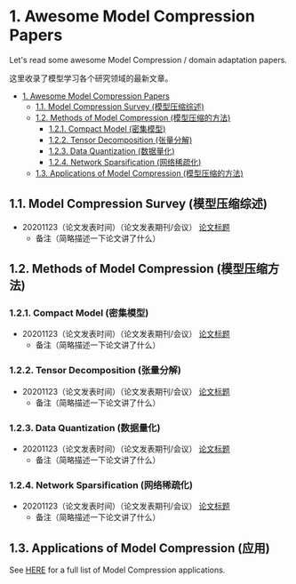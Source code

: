 # 1. Awesome Model Compression Papers

Let's read some awesome Model Compression / domain adaptation papers.

这里收录了模型学习各个研究领域的最新文章。

- [1. Awesome Model Compression Papers](#1-awesome-model-compression-papers)
	- [1.1. Model Compression Survey (模型压缩综述)](#11-model-compression-survey模型压缩综述)
	- [1.2. Methods of Model Compression (模型压缩的方法)](#12-methods-of-compression模型压缩的方法)
		- [1.2.1. Compact Model (密集模型)](#121-compact-model-密集模型)
		- [1.2.2. Tensor Decomposition (张量分解)](#122-tensor-decompositio-张量分解)
		- [1.2.3. Data Quantization (数据量化)](#123-data-quantization-数据量化)
		- [1.2.4. Network Sparsification (网络稀疏化)](#124-network-sparsification-网络稀疏化)
	- [1.3. Applications of Model Compression (模型压缩的方法)](#13-applications-of-compression模型压缩的应用)

## 1.1. Model Compression Survey (模型压缩综述)

- 20201123（论文发表时间）（论文发表期刊/会议） [论文标题](https://arxiv.org/abs/2010.06866)
    - 备注（简略描述一下论文讲了什么）

## 1.2. Methods of Model Compression (模型压缩方法)

### 1.2.1. Compact Model (密集模型)
- 20201123（论文发表时间）（论文发表期刊/会议） [论文标题](https://arxiv.org/abs/2010.06866)
    - 备注（简略描述一下论文讲了什么）

### 1.2.2. Tensor Decomposition (张量分解)
- 20201123（论文发表时间）（论文发表期刊/会议） [论文标题](https://arxiv.org/abs/2010.06866)
    - 备注（简略描述一下论文讲了什么）

### 1.2.3. Data Quantization (数据量化)
- 20201123（论文发表时间）（论文发表期刊/会议） [论文标题](https://arxiv.org/abs/2010.06866)
    - 备注（简略描述一下论文讲了什么）

### 1.2.4. Network Sparsification (网络稀疏化)
- 20201123（论文发表时间）（论文发表期刊/会议） [论文标题](https://arxiv.org/abs/2010.06866)
    - 备注（简略描述一下论文讲了什么）

## 1.3. Applications of Model Compression (应用)

See [HERE](model_compression_application.md) for a full list of Model Compression applications.
